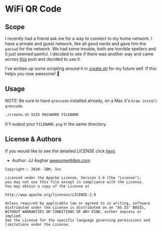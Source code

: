 # WiFi QR Code

## Scope

I recently had a friend ask me for a way to connect
to my home network. I have a private and guest network, like all good nerds and gave him the `passwd` for the network. We had some trouble,
both are horrible spellers and it just seemed painful. I decided to see if there was another way
and came across [this][blog] post and decided to use it.

I've written up some scripting around it in [create.sh](./create.sh) for my future self. If this helps you now awesome! :metal:

## Usage

*NOTE*: Be sure to have `qrencode` installed already, on a Mac it's `brew install qrencode`.

```bash
./create.sh SSID PASSWORD FILENAME
```

It'll output your `FILENAME.png` in the same directory.

## License & Authors

If you would like to see the detailed LICENSE click [here](./LICENSE).

- Author: JJ Asghar <awesome@ibm.com>

```text
Copyright:: 2020- IBM, Inc

Licensed under the Apache License, Version 2.0 (the "License");
you may not use this file except in compliance with the License.
You may obtain a copy of the License at

http://www.apache.org/licenses/LICENSE-2.0

Unless required by applicable law or agreed to in writing, software
distributed under the License is distributed on an "AS IS" BASIS,
WITHOUT WARRANTIES OR CONDITIONS OF ANY KIND, either express or implied.
See the License for the specific language governing permissions and
limitations under the License.
```

[blog]: https://feeding.cloud.geek.nz/posts/encoding-wifi-access-point-passwords-qr-code/